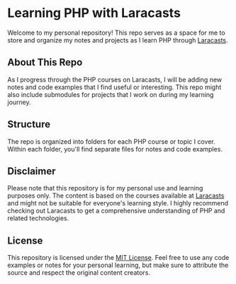 # Learning PHP with Laracasts

Welcome to my personal repository! This repo serves as a space for me to store and organize my notes and projects as I learn PHP through [Laracasts](https://laracasts.com/).

## About This Repo

As I progress through the PHP courses on Laracasts, I will be adding new notes and code examples that I find useful or interesting. This repo might also include submodules for projects that I work on during my learning journey.

## Structure

The repo is organized into folders for each PHP course or topic I cover. Within each folder, you'll find separate files for notes and code examples.

## Disclaimer

Please note that this repository is for my personal use and learning purposes only. The content is based on the courses available at [Laracasts](https://laracasts.com/) and might not be suitable for everyone's learning style. I highly recommend checking out Laracasts to get a comprehensive understanding of PHP and related technologies.

## License

This repository is licensed under the [MIT License](https://opensource.org/licenses/MIT). Feel free to use any code examples or notes for your personal learning, but make sure to attribute the source and respect the original content creators.
